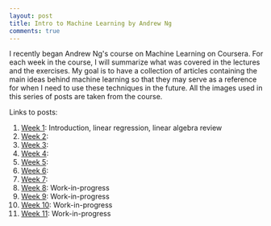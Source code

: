 ```yaml
---
layout: post
title: Intro to Machine Learning by Andrew Ng
comments: true
---
```


I recently began Andrew Ng's course on Machine Learning on Coursera. For each week in the course, I will summarize what was covered in the lectures and the exercises. My goal is to have a collection of articles containing the main ideas behind machine learning so that they may serve as a reference for when I need to use these techniques in the future. All the images used in this series of posts are taken from the course.

Links to posts:
1. <a href="{{site.url}}/2017/07/13/Intro-to-Machine-Learning-Week-1.html">Week 1</a>: Introduction, linear regression, linear algebra review
2. <a href="{{site.url}}/2017/07/13/Intro-to-Machine-Learning-Week-2.html">Week 2</a>:
3. <a href="{{site.url}}/2017/07/15/Intro-to-Machine-Learning-Week-3.html">Week 3</a>:
4. <a href="{{site.url}}/2017/07/22/Intro-to-Machine-Learning-Week-4.html">Week 4</a>:
5. <a href="{{site.url}}/2017/07/28/Intro-to-Machine-Learning-Week-5.html">Week 5</a>:
6. <a href="{{site.url}}/2017/08/02/Intro-to-Machine-Learning-Week-6.html">Week 6</a>:
7. <a href="{{site.url}}/2017/08/16/Intro-to-Machine-Learning-Week-7.html">Week 7</a>:
8. <a href="{{site.url}}/2017///Intro-to-Machine-Learning-Week-8.html">Week 8</a>: Work-in-progress
9. <a href="{{site.url}}/2017///Intro-to-Machine-Learning-Week-9.html">Week 9</a>: Work-in-progress
10. <a href="{{site.url}}/2017///Intro-to-Machine-Learning-Week-10.html">Week 10</a>: Work-in-progress
11. <a href="{{site.url}}////Intro-to-Machine-Learning-Week-11.html">Week 11</a>: Work-in-progress

<!--excerpt-->
